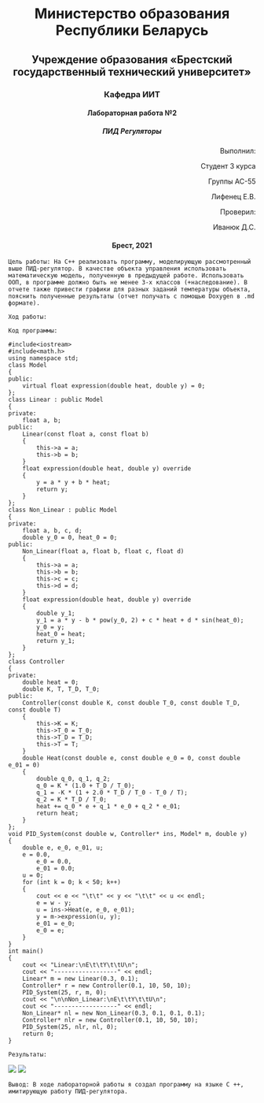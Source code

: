 # <p align="center"> Министерство образования Республики Беларусь </p>

## <p align="center"> Учреждение образования «Брестский государственный технический университет»</p>

### <p align="center"> Кафедра ИИТ</p>

#### <p align="center">Лабораторная работа №2</p>

##### <p align="center">ПИД Регуляторы</p>

<p align="right" >Выполнил: </p>

<p align="right" >Студент 3 курса</p>

<p align="right" >Группы АС-55</p>

<p align="right" >Лифенец Е.В.</p>

<p align="right" >Проверил:</p>

<p align="right" >Иванюк Д.С.</p>

#### <p align="center">Брест, 2021</p>

`Цель работы: На C++ реализовать программу, моделирующую рассмотренный выше ПИД-регулятор. В качестве объекта управления использовать математическую модель, полученную в предыдущей работе. Использовать ООП, в программе должно быть не менее 3-х классов (+наследование). В отчете также привести графики для разных заданий температуры объекта, пояснить полученные результаты (отчет получать с помощью Doxygen в .md формате).`

`Ход работы:`

`Код программы:`

```
#include<iostream>
#include<math.h>
using namespace std;
class Model
{
public:
	virtual float expression(double heat, double y) = 0;
};
class Linear : public Model
{
private:
	float a, b;
public:
	Linear(const float a, const float b)
	{
		this->a = a;
		this->b = b;
	}
	float expression(double heat, double y) override
	{
		y = a * y + b * heat;
		return y;
	}
};
class Non_Linear : public Model
{
private:
	float a, b, c, d;
	double y_0 = 0, heat_0 = 0;
public:
	Non_Linear(float a, float b, float c, float d)
	{
		this->a = a;
		this->b = b;
		this->c = c;
		this->d = d;
	}
	float expression(double heat, double y) override
	{
		double y_1;
		y_1 = a * y - b * pow(y_0, 2) + c * heat + d * sin(heat_0);
		y_0 = y;
		heat_0 = heat;
		return y_1;
	}
};
class Controller
{
private:
	double heat = 0;
	double K, T, T_D, T_0;
public:
	Controller(const double K, const double T_0, const double T_D, const double T)
	{
		this->K = K;
		this->T_0 = T_0;
		this->T_D = T_D;
		this->T = T;
	}
	double Heat(const double e, const double e_0 = 0, const double e_01 = 0)
	{
		double q_0, q_1, q_2;
		q_0 = K * (1.0 + T_D / T_0);
		q_1 = -K * (1 + 2.0 * T_D / T_0 - T_0 / T);
		q_2 = K * T_D / T_0;
		heat += q_0 * e + q_1 * e_0 + q_2 * e_01;
		return heat;
	}
};
void PID_System(const double w, Controller* ins, Model* m, double y)
{
	double e, e_0, e_01, u;
	e = 0.0,
		e_0 = 0.0,
		e_01 = 0.0;
	u = 0;
	for (int k = 0; k < 50; k++)
	{
		cout << e << "\t\t" << y << "\t\t" << u << endl;
		e = w - y;
		u = ins->Heat(e, e_0, e_01);
		y = m->expression(u, y);
		e_01 = e_0;
		e_0 = e;
	}
}
int main()
{
	cout << "Linear:\nE\t\tY\t\tU\n";
	cout << "------------------" << endl;
	Linear* m = new Linear(0.3, 0.1);
	Controller* r = new Controller(0.1, 10, 50, 10);
	PID_System(25, r, m, 0);
	cout << "\n\nNon_Linear:\nE\t\tY\t\tU\n";
	cout << "------------------" << endl;
	Non_Linear* nl = new Non_Linear(0.3, 0.1, 0.1, 0.1);
	Controller* nlr = new Controller(0.1, 10, 50, 10);
	PID_System(25, nlr, nl, 0);
	return 0;
}
```

`Результаты:`

<img src="img/cut1.png">

<img src="img/cut2.png">

`Вывод: В ходе лабораторной работы я создал программу на языке C ++, имитирующую работу ПИД-регулятора. `

```

```
